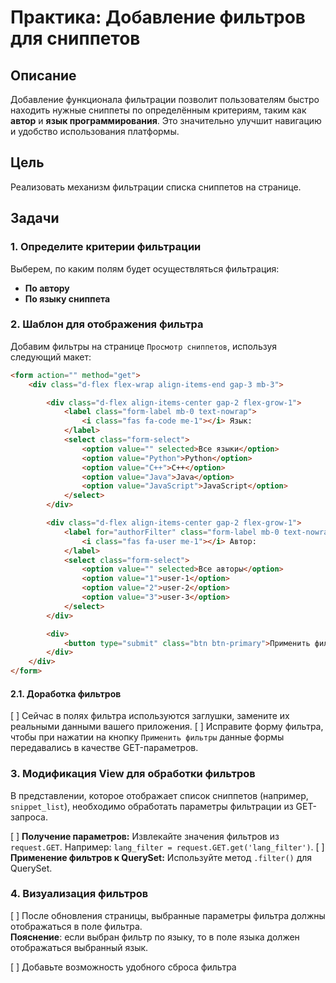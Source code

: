# Практика: Добавление фильтров для сниппетов

## Описание
Добавление функционала фильтрации позволит пользователям быстро находить нужные сниппеты по определённым критериям, 
таким как **автор** и **язык программирования**. Это значительно улучшит навигацию и удобство использования платформы.

## Цель
Реализовать механизм фильтрации списка сниппетов на странице.

## Задачи

### 1. Определите критерии фильтрации
Выберем, по каким полям будет осуществляться фильтрация:
* **По автору**
* **По языку сниппета**

### 2. Шаблон для отображения фильтра

Добавим фильтры на странице `Просмотр сниппетов`, используя следующий макет:

```html
<form action="" method="get">
    <div class="d-flex flex-wrap align-items-end gap-3 mb-3">

        <div class="d-flex align-items-center gap-2 flex-grow-1">
            <label class="form-label mb-0 text-nowrap">
                <i class="fas fa-code me-1"></i> Язык:
            </label>
            <select class="form-select">
                <option value="" selected>Все языки</option>
                <option value="Python">Python</option>
                <option value="C++">C++</option>
                <option value="Java">Java</option>
                <option value="JavaScript">JavaScript</option>
            </select>
        </div>

        <div class="d-flex align-items-center gap-2 flex-grow-1">
            <label for="authorFilter" class="form-label mb-0 text-nowrap">
                <i class="fas fa-user me-1"></i> Автор:
            </label>
            <select class="form-select">
                <option value="" selected>Все авторы</option>
                <option value="1">user-1</option>
                <option value="2">user-2</option>
                <option value="3">user-3</option>
            </select>
        </div>

        <div>
            <button type="submit" class="btn btn-primary">Применить фильтры</button>
        </div>
    </div>
</form>
```

#### 2.1. Доработка фильтров

[ ] Сейчас в полях фильтра используются заглушки, замените их реальными данными вашего приложения.
[ ] Исправите форму фильтра, чтобы при нажатии на кнопку `Применить фильтры` данные формы передавались в качестве GET-параметров.

### 3. Модификация View для обработки фильтров

В представлении, которое отображает список сниппетов (например, `snippet_list`), необходимо обработать параметры фильтрации из GET-запроса.

[ ] **Получение параметров:** Извлекайте значения фильтров из `request.GET`.
    Например: `lang_filter = request.GET.get('lang_filter')`.
[ ] **Применение фильтров к QuerySet:** Используйте метод `.filter()` для QuerySet.

### 4. Визуализация фильтров

[ ] После обновления страницы, выбранные параметры фильтра должны отображаться в поле фильтра. \
**Пояснение**: если выбран фильтр по языку, то в поле языка должен отображаться выбранный язык.

[ ] Добавьте возможность удобного сброса фильтра